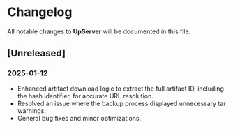 # Changelog

All notable changes to **UpServer** will be documented in this file.

## [Unreleased]  
### 2025-01-12
- Enhanced artifact download logic to extract the full artifact ID, including the hash identifier, for accurate URL resolution.  
- Resolved an issue where the backup process displayed unnecessary tar warnings.  
- General bug fixes and minor optimizations.

